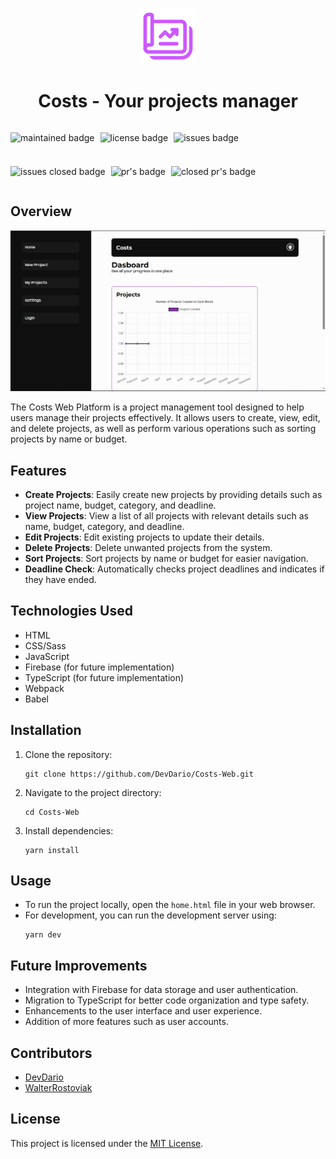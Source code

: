 <div align="center">

![costs-icon](/images/costs-icon.png)<br>
<h1>Costs - Your projects manager</h1>

<div style="display:flex; gap:9px; flex-wrap:wrap;">

![maintained badge](https://img.shields.io/badge/Maintained%3F-yes-green.svg)

![license badge](https://img.shields.io/github/license/DevDario/Costs-web.svg)

![issues badge](https://img.shields.io/github/issues/DevDario/Costs-web.svg)

![issues closed badge](https://img.shields.io/github/issues-closed/DevDario/Costs-web.svg)

![pr's badge](https://img.shields.io/github/issues-pr/DevDario/Costs-web.svg)

![closed pr's badge](https://img.shields.io/github/issues-pr-closed/DevDario/Costs-web.svg)


</div>

</div>

## Overview

![costs-icon](/images/dashboard-photo.png)

The Costs Web Platform is a project management tool designed to help users manage their projects effectively. It allows users to create, view, edit, and delete projects, as well as perform various operations such as sorting projects by name or budget.

## Features
- **Create Projects**: Easily create new projects by providing details such as project name, budget, category, and deadline.
- **View Projects**: View a list of all projects with relevant details such as name, budget, category, and deadline.
- **Edit Projects**: Edit existing projects to update their details.
- **Delete Projects**: Delete unwanted projects from the system.
- **Sort Projects**: Sort projects by name or budget for easier navigation.
- **Deadline Check**: Automatically checks project deadlines and indicates if they have ended.

## Technologies Used
- HTML
- CSS/Sass
- JavaScript
- Firebase (for future implementation)
- TypeScript (for future implementation)
- Webpack
- Babel

## Installation
1. Clone the repository:
   ```
   git clone https://github.com/DevDario/Costs-Web.git
   ```
2. Navigate to the project directory:
   ```
   cd Costs-Web
   ```
3. Install dependencies:
   ```
   yarn install
   ```

## Usage
- To run the project locally, open the `home.html` file in your web browser.
- For development, you can run the development server using:
  ```
  yarn dev
  ```

## Future Improvements
- Integration with Firebase for data storage and user authentication.
- Migration to TypeScript for better code organization and type safety.
- Enhancements to the user interface and user experience.
- Addition of more features such as user accounts.

## Contributors
- [DevDario](https://github.com/DevDario)
- [WalterRostoviak](https://github.com/walterrostoviak)

## License
This project is licensed under the [MIT License](LICENSE).